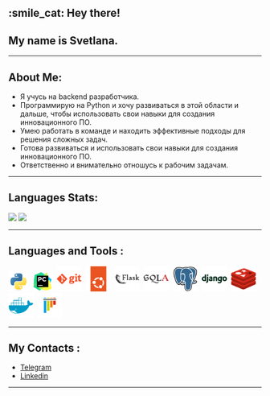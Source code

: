 <h2> :smile_cat: Hey there!</h2>
<h2> My name is Svetlana.</h2>

---

## About Me:
- Я учусь на backend разработчика. <br>
- Программирую на Python и хочу развиваться в этой области и дальше, чтобы использовать свои навыки для создания инновационного ПО. <br>
- Умею работать в команде и находить эффективные подходы для решения сложных задач. <br>
- Готова развиваться и использовать свои навыки для создания инновационного ПО. <br>
- Ответственно и внимательно отношусь к рабочим задачам. <br>

---

## Languages Stats:
![](https://github-profile-summary-cards.vercel.app/api/cards/repos-per-language?username=svro2022&theme=solarized) ![](https://github-profile-summary-cards.vercel.app/api/cards/most-commit-language?username=svro2022&theme=solarized)
 
---

## Languages and Tools :

<div><img src="https://github.com/devicons/devicon/blob/master/icons/python/python-original.svg" title="python" alt="python" width="40" height="40"/>&nbsp;
<img src="https://github.com/devicons/devicon/blob/master/icons/pycharm/pycharm-original.svg" title="pycharm" alt="pycharm" width="40" height="40"/>&nbsp;
<img src="https://github.com/devicons/devicon/blob/master/icons/git/git-plain-wordmark.svg" title="git" alt="git" width="50" height="50"/>&nbsp; 
<img src="https://github.com/devicons/devicon/blob/master/icons/ubuntu/ubuntu-plain.svg" title="ubuntu" alt="ubuntu" width="50" height="50"/>&nbsp; 
<img src="https://github.com/devicons/devicon/blob/master/icons/flask/flask-original-wordmark.svg" title="flask" alt="flask" width="50" height="50"/>&nbsp;
<img src="https://github.com/devicons/devicon/blob/master/icons/sqlalchemy/sqlalchemy-original.svg" title="sqlalchemy" alt="sqlalchemy" width="50" height="50"/>&nbsp;
<img src="https://github.com/devicons/devicon/blob/master/icons/postgresql/postgresql-original.svg" title="postgresql" alt="postgresql" width="50" height="50"/>&nbsp;
<img src="https://github.com/devicons/devicon/blob/master/icons/django/django-plain-wordmark.svg" title="django" alt="django" width="50" height="50"/>&nbsp;
<img src="https://github.com/devicons/devicon/blob/master/icons/redis/redis-original.svg" title="redis" alt="redis" width="50" height="50"/>&nbsp;
<img src="https://github.com/devicons/devicon/blob/master/icons/docker/docker-plain.svg" title="docker" alt="docker" width="50" height="50"/>&nbsp;  
<img src="https://github.com/devicons/devicon/blob/master/icons/pytest/pytest-original.svg" title="pytest" alt="pytest" width="50" height="50"/>&nbsp;
</div>

---

## My Contacts :
- [Telegram](https://t.me/svetaromanova2020)
- [Linkedin](https://www.linkedin.com/in/%D1%81%D0%B2%D0%B5%D1%82%D0%BB%D0%B0%D0%BD%D0%B0-%D1%80%D0%BE%D0%BC%D0%B0%D0%BD%D0%BE%D0%B2%D0%B0-1052552a4/)

---

